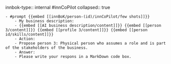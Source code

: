 innbok-type:: internal
#innCoPilot
collapsed:: true

	- #prompt {{embed [[innBoK/person-(id)/innCoPilot/few shots]]}}
		- My business description:
		- {{embed [[AI business description/content]]}} {{embed [[person 3/content]]}} {{embed [[profile 3/content]]}} {{embed [[person id/skills/content]]}}
		- Action:
		- Propose person 3: Physical person who assumes a role and is part of the stakeholders of the business.
		- Answer:
		- Please write your respons in a MarkDown code box.